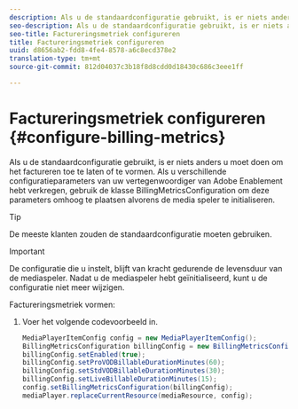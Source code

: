 ```yaml
---
description: Als u de standaardconfiguratie gebruikt, is er niets anders u moet doen om het factureren toe te laten of te vormen. Als u verschillende configuratieparameters van uw vertegenwoordiger van Adobe Enablement hebt verkregen, gebruik de klasse BillingMetricsConfiguration om deze parameters omhoog te plaatsen alvorens de media speler te initialiseren.
seo-description: Als u de standaardconfiguratie gebruikt, is er niets anders u moet doen om het factureren toe te laten of te vormen. Als u verschillende configuratieparameters van uw vertegenwoordiger van Adobe Enablement hebt verkregen, gebruik de klasse BillingMetricsConfiguration om deze parameters omhoog te plaatsen alvorens de media speler te initialiseren.
seo-title: Factureringsmetriek configureren
title: Factureringsmetriek configureren
uuid: d8656ab2-fdd8-4fe4-8578-a6c8ecd378e2
translation-type: tm+mt
source-git-commit: 812d04037c3b18f8d8cdd0d18430c686c3eee1ff

---
```



# Factureringsmetriek configureren {#configure-billing-metrics}

Als u de standaardconfiguratie gebruikt, is er niets anders u moet doen om het factureren toe te laten of te vormen. Als u verschillende configuratieparameters van uw vertegenwoordiger van Adobe Enablement hebt verkregen, gebruik de klasse BillingMetricsConfiguration om deze parameters omhoog te plaatsen alvorens de media speler te initialiseren.

>[!TIP]
>
>De meeste klanten zouden de standaardconfiguratie moeten gebruiken.

>[!IMPORTANT]
>
>De configuratie die u instelt, blijft van kracht gedurende de levensduur van de mediaspeler. Nadat u de mediaspeler hebt geïnitialiseerd, kunt u de configuratie niet meer wijzigen.

Factureringsmetriek vormen:

1. Voer het volgende codevoorbeeld in.

   ```java
   MediaPlayerItemConfig config = new MediaPlayerItemConfig(); 
   BillingMetricsConfiguration billingConfig = new BillingMetricsConfiguration(); 
   billingConfig.setEnabled(true); 
   billingConfig.setProVODBillableDurationMinutes(60); 
   billingConfig.setStdVODBillableDurationMinutes(30); 
   billingConfig.setLiveBillableDurationMinutes(15); 
   config.setBillingMetricsConfiguration(billingConfig); 
   mediaPlayer.replaceCurrentResource(mediaResource, config);
   ```

